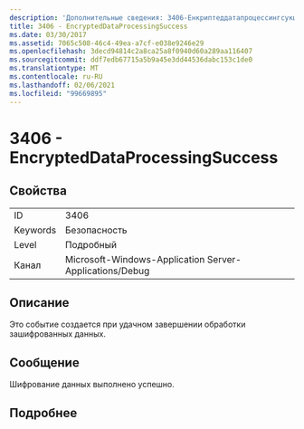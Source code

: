 ```yaml
---
description: 'Дополнительные сведения: 3406-Енкриптеддатапроцессингсукцесс'
title: 3406 - EncryptedDataProcessingSuccess
ms.date: 03/30/2017
ms.assetid: 7065c508-46c4-49ea-a7cf-e038e9246e29
ms.openlocfilehash: 3decd94814c2a8ca25a8f0940d60a289aa116407
ms.sourcegitcommit: ddf7edb67715a5b9a45e3dd44536dabc153c1de0
ms.translationtype: MT
ms.contentlocale: ru-RU
ms.lasthandoff: 02/06/2021
ms.locfileid: "99669895"
---
```

# <a name="3406---encrypteddataprocessingsuccess"></a>3406 - EncryptedDataProcessingSuccess

## <a name="properties"></a>Свойства  
  
|||  
|-|-|  
|ID|3406|  
|Keywords|Безопасность|  
|Level|Подробный|  
|Канал|Microsoft-Windows-Application Server-Applications/Debug|  
  
## <a name="description"></a>Описание  

 Это событие создается при удачном завершении обработки зашифрованных данных.  
  
## <a name="message"></a>Сообщение  

 Шифрование данных выполнено успешно.  
  
## <a name="details"></a>Подробнее
